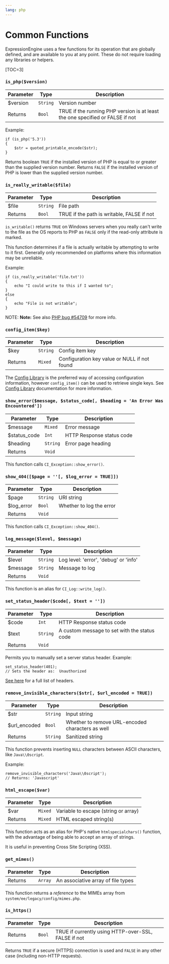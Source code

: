 ```yaml
---
lang: php
---
```


<!--
    This source file is part of the open source project
    ExpressionEngine User Guide (https://github.com/ExpressionEngine/ExpressionEngine-User-Guide)

    @link      https://expressionengine.com/
    @copyright Copyright (c) 2003-2020, Packet Tide, LLC (https://packettide.com)
    @license   https://expressionengine.com/license Licensed under Apache License, Version 2.0
-->

# Common Functions

ExpressionEngine uses a few functions for its operation that are globally defined, and are available to you at any point. These do not require loading any libraries or helpers.

[TOC=3]

### `is_php($version)`

| Parameter | Type     | Description                                                                   |
| --------- | -------- | ----------------------------------------------------------------------------- |
| \$version | `String` | Version number                                                                |
| Returns   | `Bool`   | TRUE if the running PHP version is at least the one specified or FALSE if not |

Example:

    if (is_php('5.3'))
    {
        $str = quoted_printable_encode($str);
    }

Returns boolean `TRUE` if the installed version of PHP is equal to or greater than the supplied version number. Returns `FALSE` if the installed version of PHP is lower than the supplied version number.

### `is_really_writable($file)`

| Parameter | Type     | Description                                |
| --------- | -------- | ------------------------------------------ |
| \$file    | `String` | File path                                  |
| Returns   | `Bool`   | TRUE if the path is writable, FALSE if not |

`is_writable()` returns `TRUE` on Windows servers when you really can't write to the file as the OS reports to PHP as `FALSE` only if the read-only attribute is marked.

This function determines if a file is actually writable by attempting to write to it first. Generally only recommended on platforms where this information may be unreliable.

Example:

    if (is_really_writable('file.txt'))
    {
        echo "I could write to this if I wanted to";
    }
    else
    {
        echo "File is not writable";
    }

NOTE: **Note:** See also [PHP bug \#54709](https://bugs.php.net/bug.php?id=54709) for more info.

### `config_item($key)`

| Parameter | Type     | Description                                  |
| --------- | -------- | -------------------------------------------- |
| \$key     | `String` | Config item key                              |
| Returns   | `Mixed`  | Configuration key value or NULL if not found |

The [Config Library](development/legacy/libraries/config.md) is the preferred way of accessing configuration information, however `config_item()` can be used to retrieve single keys. See [Config Library](development/legacy/libraries/config.md) documentation for more information.

### `show_error($message, $status_code[, $heading = 'An Error Was Encountered'])`

| Parameter     | Type     | Description               |
| ------------- | -------- | ------------------------- |
| \$message     | `Mixed`  | Error message             |
| \$status_code | `Int`    | HTTP Response status code |
| \$heading     | `String` | Error page heading        |
| Returns       | `Void`   |                           |

This function calls `CI_Exception::show_error()`.

### `show_404([$page = ''[, $log_error = TRUE]])`

| Parameter   | Type     | Description              |
| ----------- | -------- | ------------------------ |
| \$page      | `String` | URI string               |
| \$log_error | `Bool`   | Whether to log the error |
| Returns     | `Void`   |                          |

This function calls `CI_Exception::show_404()`.

### `log_message($level, $message)`

| Parameter | Type     | Description                           |
| --------- | -------- | ------------------------------------- |
| \$level   | `String` | Log level: 'error', 'debug' or 'info' |
| \$message | `String` | Message to log                        |
| Returns   | `Void`   |                                       |

This function is an alias for `CI_Log::write_log()`.

### `set_status_header($code[, $text = ''])`

| Parameter | Type     | Description                                  |
| --------- | -------- | -------------------------------------------- |
| \$code    | `Int`    | HTTP Response status code                     |
| \$text    | `String` | A custom message to set with the status code |
| Returns   | `Void`   |                                              |

Permits you to manually set a server status header. Example:

    set_status_header(401);
    // Sets the header as:  Unauthorized

[See here](https://www.w3.org/Protocols/rfc2616/rfc2616-sec10.html) for a full list of headers.

### `remove_invisible_characters($str[, $url_encoded = TRUE])`

| Parameter     | Type     | Description                                      |
| ------------- | -------- | ------------------------------------------------ |
| \$str         | `String` | Input string                                     |
| \$url_encoded | `Bool`   | Whether to remove URL-encoded characters as well |
| Returns       | `String` | Sanitized string                                 |

This function prevents inserting `NULL` characters between ASCII characters, like `Java\\0script`.

Example:

    remove_invisible_characters('Java\\0script');
    // Returns: 'Javascript'

### `html_escape($var)`

| Parameter | Type    | Description                          |
| --------- | ------- | ------------------------------------ |
| \$var     | `Mixed` | Variable to escape (string or array) |
| Returns   | `Mixed` | HTML escaped string(s)               |

This function acts as an alias for PHP's native `htmlspecialchars()` function, with the advantage of being able to accept an array of strings.

It is useful in preventing Cross Site Scripting (XSS).

### `get_mimes()`

| Parameter | Type    | Description                        |
| --------- | ------- | ---------------------------------- |
| Returns   | `Array` | An associative array of file types |

This function returns a _reference_ to the MIMEs array from `system/ee/legacy/config/mimes.php`.

### `is_https()`

| Parameter | Type   | Description                                         |
| --------- | ------ | --------------------------------------------------- |
| Returns   | `Bool` | TRUE if currently using HTTP-over-SSL, FALSE if not |

Returns `TRUE` if a secure (HTTPS) connection is used and `FALSE` in any other case (including non-HTTP requests).
